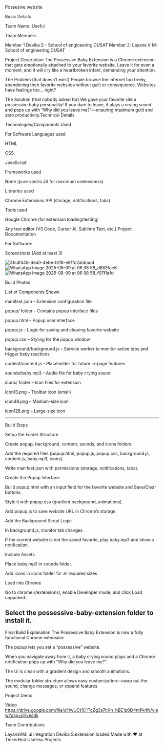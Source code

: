 Possesive website

Basic Details

Team Name: Useful

Team Members

Member 1 Devika S - School of engineering,CUSAT
Member 2: Layana V M- School of engineering,CUSAT

Project Description
The Possessive Baby Extension is a Chrome extension that gets emotionally attached to your favorite website. Leave it for even a moment, and it will cry like a heartbroken infant, demanding your attention.

The Problem (that doesn’t exist)
People browse the internet too freely, abandoning their favorite websites without guilt or consequence. Websites have feelings too… right?

The Solution (that nobody asked for)
We gave your favorite site a possessive baby personality! If you dare to leave, it plays a crying sound and pops up with “Why did you leave me?”—ensuring maximum guilt and zero productivity.Technical Details

Technologies/Components Used

For Software
Languages used

HTML

CSS

JavaScript

Frameworks used

None (pure vanilla JS for maximum uselessness)

Libraries used

Chrome Extensions API (storage, notifications, tabs)

Tools used

Google Chrome (for extension loading/testing)

Any text editor (VS Code, Cursor AI, Sublime Text, etc.)
Project Documentation

For Software:

Screenshots (Add at least 3)

![3fcdf448-dea0-4ebe-b1f8-e91fc2abbad4](https://github.com/user-attachments/assets/09d12cb7-813f-4773-927f-e1b66d4fc756)
![WhatsApp Image 2025-08-09 at 06 08 58_d883fae6](https://github.com/user-attachments/assets/997af26c-843b-4bfa-bd83-e6a0c3321308)
![WhatsApp Image 2025-08-09 at 06 08 58_f07f1afd](https://github.com/user-attachments/assets/8e06c094-716b-4686-bab7-3cfbec83df45)


Build Photos

List of Components Shown

manifest.json – Extension configuration file

popup/ folder – Contains popup interface files

popup.html – Popup user interface

popup.js – Logic for saving and clearing favorite website

popup.css – Styling for the popup window

background/background.js – Service worker to monitor active tabs and trigger baby reactions

content/content.js – Placeholder for future in-page features

sounds/baby.mp3 – Audio file for baby crying sound

icons/ folder – Icon files for extension

icon16.png – Toolbar icon (small)

icon48.png – Medium-size icon

icon128.png – Large-size icon

-----------------------------------------------------------------------------------------------------------------------------------------------------------
Build Steps

Setup the Folder Structure

Create popup, background, content, sounds, and icons folders.

Add the required files (popup.html, popup.js, popup.css, background.js, content.js, baby.mp3, icons).

Write manifest.json with permissions (storage, notifications, tabs).

Create the Popup Interface

Build popup.html with an input field for the favorite website and Save/Clear buttons.

Style it with popup.css (gradient background, animations).

Add popup.js to save website URL in Chrome’s storage.

Add the Background Script Logic

In background.js, monitor tab changes.

If the current website is not the saved favorite, play baby.mp3 and show a notification.

Include Assets

Place baby.mp3 in sounds folder.

Add icons in icons folder for all required sizes.

Load into Chrome

Go to chrome://extensions/, enable Developer mode, and click Load unpacked.

Select the possessive-baby-extension folder to install it.
--------------------------------------------------------------------------------------------------------------------------------------------------------------

Final Build Explanation
The Possessive Baby Extension is now a fully functional Chrome extension:

The popup lets you set a “possessive” website.

When you navigate away from it, a baby crying sound plays and a Chrome notification pops up with "Why did you leave me?".

The UI is clean with a gradient design and smooth animations.

The modular folder structure allows easy customization—swap out the sound, change messages, or expand features.


Project Demo

Video
https://drive.google.com/file/d/1wUCt1C1TcZg3s7tjKn_hBE1p0D4mPk4N/view?usp=drivesdk




Team Contributions

LayanaVM: ui integration
Devika S:extension loaded
Made with ❤ at TinkerHub Useless Projects
